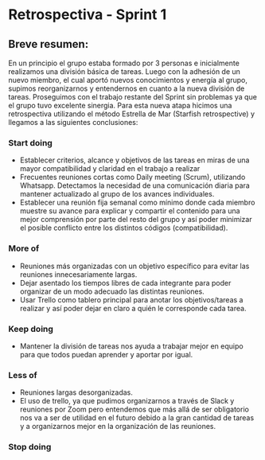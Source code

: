 # Retrospectiva - Sprint 1 

## Breve resumen:

En un principio el grupo estaba formado por 3 personas e inicialmente realizamos una división básica de tareas. Luego con la adhesión de un nuevo miembro, el cual aportó nuevos conocimientos y energía al grupo, supimos reorganizarnos y entendernos en cuanto a la nueva división de tareas. Proseguimos con el trabajo restante del Sprint sin problemas ya que el grupo tuvo excelente sinergia. Para esta nueva atapa hicimos una retrospectiva utilizando el método Estrella de Mar (Starfish retrospective) y llegamos a las siguientes conclusiones:

### Start doing

 - Establecer criterios, alcance y objetivos de las tareas en miras de una mayor compatibilidad y claridad en el trabajo a realizar 
 - Frecuentes reuniones cortas como Daily meeting (Scrum), utilizando Whatsapp. Detectamos la necesidad de una comunicación diaria para mantener actualizado al grupo de los avances individuales.  
 - Establecer una reunión fija semanal como mínimo donde cada miembro muestre su avance para explicar y compartir el contenido para una mejor comprensión por parte del resto del grupo y así poder minimizar el posible conflicto entre los distintos códigos (compatibilidad).
 

### More of

- Reuniones más organizadas con un objetivo específico para evitar las reuniones innecesariamente largas.
- Dejar asentado los tiempos libres de cada integrante para poder organizar de un modo adecuado las distintas reuniones.
- Usar Trello como tablero principal para anotar los objetivos/tareas a realizar y así poder dejar en claro a quién le corresponde cada tarea.

### Keep doing

- Mantener la división de tareas nos ayuda a trabajar mejor en equipo para que todos puedan aprender y aportar por igual.

### Less of

- Reuniones largas desorganizadas.
- El uso de trello, ya que pudimos organizarnos a través de Slack y reuniones por Zoom pero entendemos que más allá de ser obligatorio nos va a ser de utilidad en el futuro debido a la gran cantidad de tareas y a organizarnos mejor en la organización de las reuniones.

### Stop doing








